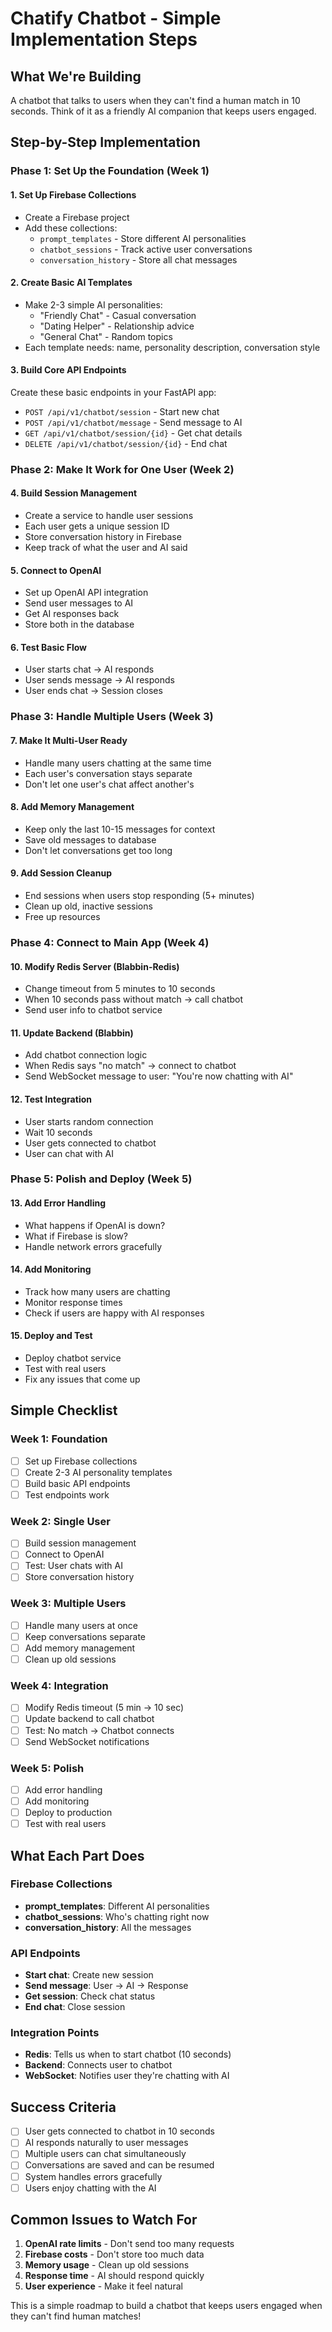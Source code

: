 # Chatify Chatbot - Simple Implementation Steps

## What We're Building

A chatbot that talks to users when they can't find a human match in 10 seconds. Think of it as a friendly AI companion that keeps users engaged.

## Step-by-Step Implementation

### Phase 1: Set Up the Foundation (Week 1)

#### 1. Set Up Firebase Collections

- Create a Firebase project
- Add these collections:
  - `prompt_templates` - Store different AI personalities
  - `chatbot_sessions` - Track active user conversations
  - `conversation_history` - Store all chat messages

#### 2. Create Basic AI Templates

- Make 2-3 simple AI personalities:
  - "Friendly Chat" - Casual conversation
  - "Dating Helper" - Relationship advice
  - "General Chat" - Random topics
- Each template needs: name, personality description, conversation style

#### 3. Build Core API Endpoints

Create these basic endpoints in your FastAPI app:

- `POST /api/v1/chatbot/session` - Start new chat
- `POST /api/v1/chatbot/message` - Send message to AI
- `GET /api/v1/chatbot/session/{id}` - Get chat details
- `DELETE /api/v1/chatbot/session/{id}` - End chat

### Phase 2: Make It Work for One User (Week 2)

#### 4. Build Session Management

- Create a service to handle user sessions
- Each user gets a unique session ID
- Store conversation history in Firebase
- Keep track of what the user and AI said

#### 5. Connect to OpenAI

- Set up OpenAI API integration
- Send user messages to AI
- Get AI responses back
- Store both in the database

#### 6. Test Basic Flow

- User starts chat → AI responds
- User sends message → AI responds
- User ends chat → Session closes

### Phase 3: Handle Multiple Users (Week 3)

#### 7. Make It Multi-User Ready

- Handle many users chatting at the same time
- Each user's conversation stays separate
- Don't let one user's chat affect another's

#### 8. Add Memory Management

- Keep only the last 10-15 messages for context
- Save old messages to database
- Don't let conversations get too long

#### 9. Add Session Cleanup

- End sessions when users stop responding (5+ minutes)
- Clean up old, inactive sessions
- Free up resources

### Phase 4: Connect to Main App (Week 4)

#### 10. Modify Redis Server (Blabbin-Redis)

- Change timeout from 5 minutes to 10 seconds
- When 10 seconds pass without match → call chatbot
- Send user info to chatbot service

#### 11. Update Backend (Blabbin)

- Add chatbot connection logic
- When Redis says "no match" → connect to chatbot
- Send WebSocket message to user: "You're now chatting with AI"

#### 12. Test Integration

- User starts random connection
- Wait 10 seconds
- User gets connected to chatbot
- User can chat with AI

### Phase 5: Polish and Deploy (Week 5)

#### 13. Add Error Handling

- What happens if OpenAI is down?
- What if Firebase is slow?
- Handle network errors gracefully

#### 14. Add Monitoring

- Track how many users are chatting
- Monitor response times
- Check if users are happy with AI responses

#### 15. Deploy and Test

- Deploy chatbot service
- Test with real users
- Fix any issues that come up

## Simple Checklist

### Week 1: Foundation

- [ ] Set up Firebase collections
- [ ] Create 2-3 AI personality templates
- [ ] Build basic API endpoints
- [ ] Test endpoints work

### Week 2: Single User

- [ ] Build session management
- [ ] Connect to OpenAI
- [ ] Test: User chats with AI
- [ ] Store conversation history

### Week 3: Multiple Users

- [ ] Handle many users at once
- [ ] Keep conversations separate
- [ ] Add memory management
- [ ] Clean up old sessions

### Week 4: Integration

- [ ] Modify Redis timeout (5 min → 10 sec)
- [ ] Update backend to call chatbot
- [ ] Test: No match → Chatbot connects
- [ ] Send WebSocket notifications

### Week 5: Polish

- [ ] Add error handling
- [ ] Add monitoring
- [ ] Deploy to production
- [ ] Test with real users

## What Each Part Does

### Firebase Collections

- **prompt_templates**: Different AI personalities
- **chatbot_sessions**: Who's chatting right now
- **conversation_history**: All the messages

### API Endpoints

- **Start chat**: Create new session
- **Send message**: User → AI → Response
- **Get session**: Check chat status
- **End chat**: Close session

### Integration Points

- **Redis**: Tells us when to start chatbot (10 seconds)
- **Backend**: Connects user to chatbot
- **WebSocket**: Notifies user they're chatting with AI

## Success Criteria

- [ ] User gets connected to chatbot in 10 seconds
- [ ] AI responds naturally to user messages
- [ ] Multiple users can chat simultaneously
- [ ] Conversations are saved and can be resumed
- [ ] System handles errors gracefully
- [ ] Users enjoy chatting with the AI

## Common Issues to Watch For

1. **OpenAI rate limits** - Don't send too many requests
2. **Firebase costs** - Don't store too much data
3. **Memory usage** - Clean up old sessions
4. **Response time** - AI should respond quickly
5. **User experience** - Make it feel natural

This is a simple roadmap to build a chatbot that keeps users engaged when they can't find human matches!
